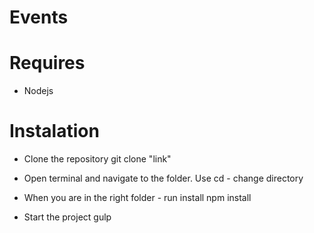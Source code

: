# Events

# Requires
- Nodejs

# Instalation 
- Clone the repository 
git  clone "link"

- Open terminal and navigate to the folder. Use cd - change directory 
- When you are in the right folder - run install 
npm install

- Start the project
gulp

